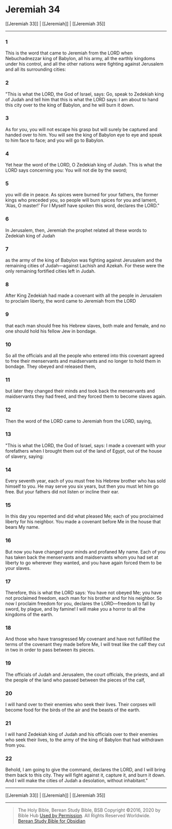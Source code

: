 # Jeremiah 34

[[Jeremiah 33]] | [[Jeremiah]] | [[Jeremiah 35]]

---

### 1
This is the word that came to Jeremiah from the LORD when Nebuchadnezzar king of Babylon, all his army, all the earthly kingdoms under his control, and all the other nations were fighting against Jerusalem and all its surrounding cities:

### 2
"This is what the LORD, the God of Israel, says: Go, speak to Zedekiah king of Judah and tell him that this is what the LORD says: I am about to hand this city over to the king of Babylon, and he will burn it down.

### 3
As for you, you will not escape his grasp but will surely be captured and handed over to him. You will see the king of Babylon eye to eye and speak to him face to face; and you will go to Babylon.

### 4
Yet hear the word of the LORD, O Zedekiah king of Judah. This is what the LORD says concerning you: You will not die by the sword;

### 5
you will die in peace. As spices were burned for your fathers, the former kings who preceded you, so people will burn spices for you and lament, 'Alas, O master!' For I Myself have spoken this word, declares the LORD."

### 6
In Jerusalem, then, Jeremiah the prophet related all these words to Zedekiah king of Judah

### 7
as the army of the king of Babylon was fighting against Jerusalem and the remaining cities of Judah—against Lachish and Azekah. For these were the only remaining fortified cities left in Judah.

### 8
After King Zedekiah had made a covenant with all the people in Jerusalem to proclaim liberty, the word came to Jeremiah from the LORD

### 9
that each man should free his Hebrew slaves, both male and female, and no one should hold his fellow Jew in bondage.

### 10
So all the officials and all the people who entered into this covenant agreed to free their menservants and maidservants and no longer to hold them in bondage. They obeyed and released them,

### 11
but later they changed their minds and took back the menservants and maidservants they had freed, and they forced them to become slaves again.

### 12
Then the word of the LORD came to Jeremiah from the LORD, saying,

### 13
"This is what the LORD, the God of Israel, says: I made a covenant with your forefathers when I brought them out of the land of Egypt, out of the house of slavery, saying:

### 14
Every seventh year, each of you must free his Hebrew brother who has sold himself to you. He may serve you six years, but then you must let him go free. But your fathers did not listen or incline their ear.

### 15
In this day you repented and did what pleased Me; each of you proclaimed liberty for his neighbor. You made a covenant before Me in the house that bears My name.

### 16
But now you have changed your minds and profaned My name. Each of you has taken back the menservants and maidservants whom you had set at liberty to go wherever they wanted, and you have again forced them to be your slaves.

### 17
Therefore, this is what the LORD says: You have not obeyed Me; you have not proclaimed freedom, each man for his brother and for his neighbor. So now I proclaim freedom for you, declares the LORD—freedom to fall by sword, by plague, and by famine! I will make you a horror to all the kingdoms of the earth.

### 18
And those who have transgressed My covenant and have not fulfilled the terms of the covenant they made before Me, I will treat like the calf they cut in two in order to pass between its pieces.

### 19
The officials of Judah and Jerusalem, the court officials, the priests, and all the people of the land who passed between the pieces of the calf,

### 20
I will hand over to their enemies who seek their lives. Their corpses will become food for the birds of the air and the beasts of the earth.

### 21
I will hand Zedekiah king of Judah and his officials over to their enemies who seek their lives, to the army of the king of Babylon that had withdrawn from you.

### 22
Behold, I am going to give the command, declares the LORD, and I will bring them back to this city. They will fight against it, capture it, and burn it down. And I will make the cities of Judah a desolation, without inhabitant."

---

[[Jeremiah 33]] | [[Jeremiah]] | [[Jeremiah 35]]

---

> The Holy Bible, Berean Study Bible, BSB
> Copyright &copy;2016, 2020 by Bible Hub
> [Used by Permission](https://berean.bible/terms.htm). All Rights Reserved Worldwide.
> [Berean Study Bible for Obsidian](https://github.com/gapmiss/berean-study-bible-for-obsidian)</small>

